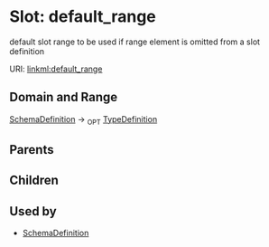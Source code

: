 
# Slot: default_range


default slot range to be used if range element is omitted from a slot definition

URI: [linkml:default_range](https://w3id.org/linkml/default_range)


## Domain and Range

[SchemaDefinition](SchemaDefinition.md) &#8594;  <sub>OPT</sub> [TypeDefinition](TypeDefinition.md)

## Parents


## Children


## Used by

 * [SchemaDefinition](SchemaDefinition.md)
